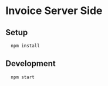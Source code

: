 # Invoice Server Side

## Setup

```shell
  npm install
```

## Development

```shell
  npm start
```
